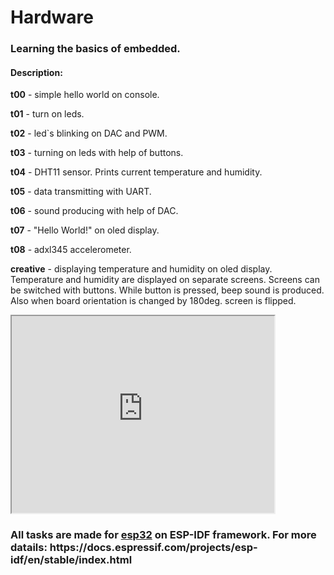 <h1>Hardware</h1>
<h3>Learning the basics of embedded.</h3>
<h4>Description:</h4>
<p><b>t00</b> - simple hello world on console.</p>
<p><b>t01</b> - turn on leds.</p>
<p><b>t02</b> - led`s blinking on DAC and PWM.</p>
<p><b>t03</b> - turning on leds with help of buttons.</p>
<p><b>t04</b> - DHT11 sensor. Prints current temperature and humidity.</p>
<p><b>t05</b> - data transmitting with UART.</p>
<p><b>t06</b> - sound producing with help of DAC.</p>
<p><b>t07</b> - "Hello World!" on oled display.</p>
<p><b>t08</b> - adxl345 accelerometer.</p>
<p><b>creative</b>  - displaying temperature and humidity on oled display. Temperature and humidity are displayed on separate screens. Screens can be switched with buttons. While button is pressed, beep sound is produced. Also when board orientation is changed by 180deg. screen is flipped.</p>

<iframe width="420" height="315"
src="https://www.youtube.com/watch?v=HxSyaWzBQ2w">
</iframe>

<h3>All tasks are made for <a href="https://en.wikipedia.org/wiki/ESP32">esp32</a> on ESP-IDF framework.
For more datails:
https://docs.espressif.com/projects/esp-idf/en/stable/index.html</h3>

